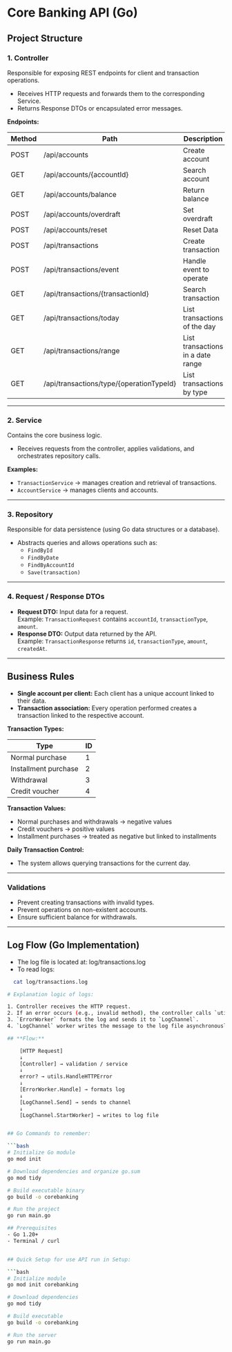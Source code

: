 # Core Banking API (Go)

## Project Structure

### 1. Controller
Responsible for exposing REST endpoints for client and transaction operations.

- Receives HTTP requests and forwards them to the corresponding Service.
- Returns Response DTOs or encapsulated error messages.

**Endpoints:**

| Method | Path | Description |
|--------|------|-------------|
| POST   | /api/accounts | Create account |
| GET    | /api/accounts/{accountId} | Search account |
| GET    | /api/accounts/balance | Return balance |
| POST   | /api/accounts/overdraft | Set overdraft |
| POST   | /api/accounts/reset | Reset Data |
| POST   | /api/transactions | Create transaction |
| POST   | /api/transactions/event | Handle event to operate |
| GET    | /api/transactions/{transactionId} | Search transaction |
| GET    | /api/transactions/today | List transactions of the day |
| GET    | /api/transactions/range | List transactions in a date range |
| GET    | /api/transactions/type/{operationTypeId} | List transactions by type |

---

### 2. Service
Contains the core business logic.

- Receives requests from the controller, applies validations, and orchestrates repository calls.

**Examples:**

- `TransactionService` → manages creation and retrieval of transactions.
- `AccountService` → manages clients and accounts.

---

### 3. Repository
Responsible for data persistence (using Go data structures or a database).

- Abstracts queries and allows operations such as:
  - `FindById`
  - `FindByDate`
  - `FindByAccountId`
  - `Save(transaction)`

---

### 4. Request / Response DTOs
- **Request DTO:** Input data for a request.  
  Example: `TransactionRequest` contains `accountId`, `transactionType`, `amount`.
- **Response DTO:** Output data returned by the API.  
  Example: `TransactionResponse` returns `id`, `transactionType`, `amount`, `createdAt`.

---

## Business Rules

- **Single account per client:** Each client has a unique account linked to their data.
- **Transaction association:** Every operation performed creates a transaction linked to the respective account.

**Transaction Types:**

| Type | ID |
|------|----|
| Normal purchase | 1 |
| Installment purchase | 2 |
| Withdrawal | 3 |
| Credit voucher | 4 |

**Transaction Values:**

- Normal purchases and withdrawals → negative values
- Credit vouchers → positive values
- Installment purchases → treated as negative but linked to installments

**Daily Transaction Control:**

- The system allows querying transactions for the current day.

---

### Validations

- Prevent creating transactions with invalid types.
- Prevent operations on non-existent accounts.
- Ensure sufficient balance for withdrawals.

---

## Log Flow (Go Implementation)

- The log file is located at: log/transactions.log
- To read logs:

```bash
  cat log/transactions.log

# Explanation logic of logs: 

1. Controller receives the HTTP request.
2. If an error occurs (e.g., invalid method), the controller calls `utils.HandleHTTPError`, passing the `ErrorWorker` as logger.
3. `ErrorWorker` formats the log and sends it to `LogChannel`.
4. `LogChannel` worker writes the message to the log file asynchronously.

## **Flow:**

    [HTTP Request]
    ↓
    [Controller] → validation / service
    ↓
    error? → utils.HandleHTTPError
    ↓
    [ErrorWorker.Handle] → formats log
    ↓
    [LogChannel.Send] → sends to channel
    ↓
    [LogChannel.StartWorker] → writes to log file


## Go Commands to remember:

```bash
# Initialize Go module
go mod init

# Download dependencies and organize go.sum
go mod tidy

# Build executable binary
go build -o corebanking

# Run the project
go run main.go

## Prerequisites
- Go 1.20+
- Terminal / curl


## Quick Setup for use API run in Setup:

```bash
# Initialize module
go mod init corebanking

# Download dependencies
go mod tidy

# Build executable
go build -o corebanking

# Run the server
go run main.go
